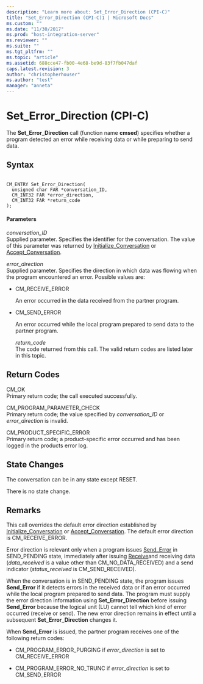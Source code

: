 ```yaml
---
description: "Learn more about: Set_Error_Direction (CPI-C)"
title: "Set_Error_Direction (CPI-C)1 | Microsoft Docs"
ms.custom: ""
ms.date: "11/30/2017"
ms.prod: "host-integration-server"
ms.reviewer: ""
ms.suite: ""
ms.tgt_pltfrm: ""
ms.topic: "article"
ms.assetid: 688cce47-fb00-4e68-be9d-83f7fb047daf
caps.latest.revision: 3
author: "christopherhouser"
ms.author: "test"
manager: "anneta"
---
```

# Set_Error_Direction (CPI-C)
The **Set_Error_Direction** call (function name **cmsed**) specifies whether a program detected an error while receiving data or while preparing to send data.  
  
## Syntax  
  
```  
  
CM_ENTRY Set_Error_Direction(   
  unsigned char FAR *conversation_ID,    
  CM_INT32 FAR *error_direction,         
  CM_INT32 FAR *return_code              
);  
```  
  
#### Parameters  
 *conversation_ID*  
 Supplied parameter. Specifies the identifier for the conversation. The value of this parameter was returned by [Initialize_Conversation](../core/initialize-conversation-cpi-c-1.md) or [Accept_Conversation](../core/accept-conversation-cpi-c-2.md).  
  
 *error_direction*  
 Supplied parameter. Specifies the direction in which data was flowing when the program encountered an error. Possible values are:  
  
- CM_RECEIVE_ERROR  
  
   An error occurred in the data received from the partner program.  
  
- CM_SEND_ERROR  
  
   An error occurred while the local program prepared to send data to the partner program.  
  
  *return_code*  
  The code returned from this call. The valid return codes are listed later in this topic.  
  
## Return Codes  
 CM_OK  
 Primary return code; the call executed successfully.  
  
 CM_PROGRAM_PARAMETER_CHECK  
 Primary return code; the value specified by *conversation_ID* or *error_direction* is invalid.  
  
 CM_PRODUCT_SPECIFIC_ERROR  
 Primary return code; a product-specific error occurred and has been logged in the products error log.  
  
## State Changes  
 The conversation can be in any state except RESET.  
  
 There is no state change.  
  
## Remarks  
 This call overrides the default error direction established by [Initialize_Conversation](../core/initialize-conversation-cpi-c-1.md) or [Accept_Conversation](../core/accept-conversation-cpi-c-2.md). The default error direction is CM_RECEIVE_ERROR.  
  
 Error direction is relevant only when a program issues [Send_Error](../core/send-error-cpi-c-2.md) in SEND_PENDING state, immediately after issuing [Receive](../core/receive-cpi-c-2.md)and receiving data (*data_received* is a value other than CM_NO_DATA_RECEIVED) and a send indicator (*status_received* is CM_SEND_RECEIVED).  
  
 When the conversation is in SEND_PENDING state, the program issues **Send_Error** if it detects errors in the received data or if an error occurred while the local program prepared to send data. The program must supply the error direction information using **Set_Error_Direction** before issuing **Send_Error** because the logical unit (LU) cannot tell which kind of error occurred (receive or send). The new error direction remains in effect until a subsequent **Set_Error_Direction** changes it.  
  
 When **Send_Error** is issued, the partner program receives one of the following return codes:  
  
-   CM_PROGRAM_ERROR_PURGING if *error_direction* is set to CM_RECEIVE_ERROR  
  
-   CM_PROGRAM_ERROR_NO_TRUNC if *error_direction* is set to CM_SEND_ERROR
